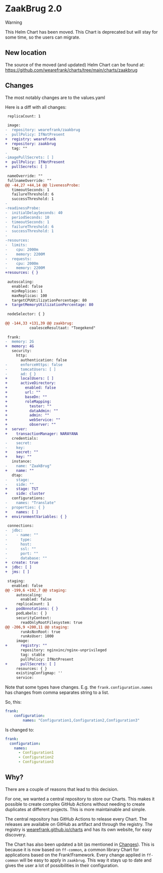 # ZaakBrug 2.0

> [!WARNING]
> This Helm Chart has been moved. This Chart is deprecated but will stay for some time, so the users can migrate.

## New location

The source of the moved (and updated) Helm Chart can be found at: https://github.com/wearefrank/charts/tree/main/charts/zaakbrug

## Changes

The most notably changes are to the values.yaml  

Here is a diff with all changes:

```diff
 replicaCount: 1
 
 image:
-  repository: wearefrank/zaakbrug
-  pullPolicy: IfNotPresent
+  registry: wearefrank
+  repository: zaakbrug
   tag: ""
-
-imagePullSecrets: [ ]
+  pullPolicy: IfNotPresent
+  pullSecrets: [ ]
 
 nameOverride: ""
 fullnameOverride: ""
@@ -44,27 +44,14 @@ livenessProbe:
   timeoutSeconds: 1
   failureThreshold: 6
   successThreshold: 1
-
-readinessProbe:
-  initialDelaySeconds: 40
-  periodSeconds: 10
-  timeoutSeconds: 1
-  failureThreshold: 6
-  successThreshold: 1
-
-resources:
-  limits:
-    cpu: 2000m
-    memory: 2200M
-  requests:
-    cpu: 2000m
-    memory: 2200M
+resources: { }
 
 autoscaling:
   enabled: false
   minReplicas: 1
   maxReplicas: 100
   targetCPUUtilizationPercentage: 80
+  targetMemoryUtilizationPercentage: 80
 
 nodeSelector: { }
 
@@ -144,33 +131,39 @@ zaakbrug:
           coalesceResultaat: "Toegekend"
 
 frank:
-  memory: 2G
+  memory: 4G
   security:
     http:
       authentication: false
-      enforceHttps: false
-      tomcatUsers: [ ]
-      ad: { }
+      localUsers: [ ]
+      activeDirectory:
+        enabled: false
+        url: ""
+        baseDn: ""
+        roleMapping:
+          tester: ""
+          dataAdmin: ""
+          admin: ""
+          webService: ""
+          observer: ""
+  server:
+    transactionManager: NARAYANA
   credentials:
-    secret:
-    key:
+    secret: ""
+    key: ""
   instance:
-    name: "ZaakBrug"
+    name: ""
   dtap:
-    stage:
-    side: ""
+    stage: TST
+    side: cluster
   configurations:
-    names: "Translate"
-  properties: { }
+    names: [ ]
+  environmentVariables: { }
 
 connections:
-  jdbc:
-    - name: ""
-      type:
-      host:
-      ssl: ""
-      port: ""
-      database: ""
+  create: true
+  jdbc: [ ]
+  jms: [ ]
 
 staging:
   enabled: false
@@ -199,6 +192,7 @@ staging:
     autoscaling:
       enabled: false
     replicaCount: 1
+    podAnnotations: { }
     podLabels: { }
     securityContext:
       readOnlyRootFilesystem: true
@@ -206,9 +200,11 @@ staging:
       runAsNonRoot: true
       runAsUser: 1000
     image:
+      registry: ""
       repository: nginxinc/nginx-unprivileged
       tag: stable
       pullPolicy: IfNotPresent
+      pullSecrets: [ ]
     resources: { }
     existingConfigmap: ''
     service:
```

Note that some types have changes. E.g. the `frank.configuration.names` has changes from comma separates string to a list.

So, this: 

```yaml
frank: 
    configuration:
        names: "Configuration1,Configuration2,Configuration3"
```

Is changed to: 

```yaml
frank:
  configuration:
    names: 
      - Configuration1
      - Configuration2
      - Configuration3
```

## Why?

There are a couple of reasons that lead to this decision. 

For one, we wanted a central repository to store our Charts.
This makes it possible to create complex GitHub Actions without needing to create duplicates at different projects. 
This is more maintainable and simple. 

The central repository has GitHub Actions to release every Chart. The releases are available on GitHub as artifact and through the registry.
The registry is [wearefrank.github.io/charts](https://wearefrank.github.io/charts) and has its own website, for easy discovery.

The Chart has also been updated a bit (as mentioned in [Changes](#changes)). 
This is because it is now based on `ff-common`, a common library Chart for applications based on the Frank!Framework. 
Every change applied in `ff-common` will be easy to apply in `zaakbrug`. 
This way it stays up to date and gives the user a lot of possibilities in their configuration.
